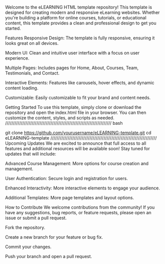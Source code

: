 Welcome to the eLEARNING HTML template repository! This template is designed for creating modern and responsive eLearning websites. Whether you're building a platform for online courses, tutorials, or educational content, this template provides a clean and professional design to get you started.

Features
Responsive Design: The template is fully responsive, ensuring it looks great on all devices.

Modern UI: Clean and intuitive user interface with a focus on user experience.

Multiple Pages: Includes pages for Home, About, Courses, Team, Testimonials, and Contact.

Interactive Elements: Features like carousels, hover effects, and dynamic content loading.

Customizable: Easily customizable to fit your brand and content needs.

Getting Started
To use this template, simply clone or download the repository and open the index.html file in your browser. You can then customize the content, styles, and scripts as needed.
////////////////////////////////////////////////////////////////////
bash

git clone https://github.com/yourusername/eLEARNING-template.git
cd eLEARNING-template
////////////////////////////////////////////////////////////////////
Upcoming Updates
We are excited to announce that full access to all features and additional resources will be available soon! Stay tuned for updates that will include:

Advanced Course Management: More options for course creation and management.

User Authentication: Secure login and registration for users.

Enhanced Interactivity: More interactive elements to engage your audience.

Additional Templates: More page templates and layout options.

How to Contribute
We welcome contributions from the community! If you have any suggestions, bug reports, or feature requests, please open an issue or submit a pull request.

Fork the repository.

Create a new branch for your feature or bug fix.

Commit your changes.

Push your branch and open a pull request.
